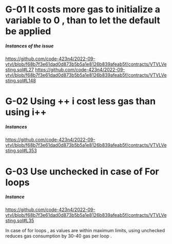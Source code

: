 # G-01 It costs more gas to initialize a variable to 0 , than to let the default be applied 
 ##### Instances of the issue 
 
 https://github.com/code-423n4/2022-09-vtvl/blob/f68b7f3e61dad0d873b5b5a1e8126b839afeab5f/contracts/VTVLVesting.sol#L27
https://github.com/code-423n4/2022-09-vtvl/blob/f68b7f3e61dad0d873b5b5a1e8126b839afeab5f/contracts/VTVLVesting.sol#L148

# G-02 Using ++ i cost less gas than using  i++ 
##### Instances 
https://github.com/code-423n4/2022-09-vtvl/blob/f68b7f3e61dad0d873b5b5a1e8126b839afeab5f/contracts/VTVLVesting.sol#L353

# G-03 Use unchecked in case of For loops 
##### Instance
https://github.com/code-423n4/2022-09-vtvl/blob/f68b7f3e61dad0d873b5b5a1e8126b839afeab5f/contracts/VTVLVesting.sol#L35

In case of for loops , as values are within maximum limits, using unchecked reduces gas consumption by 30-40 gas per loop .


